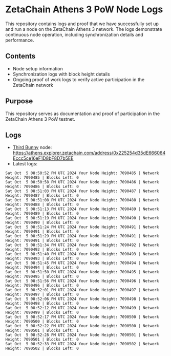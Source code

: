 # ZetaChain Athens 3 PoW Node Logs
This repository contains logs and proof that we have successfully set up and run a node on the ZetaChain Athens 3 network. The logs demonstrate continuous node operation, including synchronization details and performance.

## Contents
- Node setup information
- Synchronization logs with block height details
- Ongoing proof of work logs to verify active participation in the ZetaChain network

## Purpose
This repository serves as documentation and proof of participation in the ZetaChain Athens 3 PoW testnet.

## Logs

- [Third Bunny](https://thirdbunny.xyz/) node: https://athens.explorer.zetachain.com/address/0x225254d35dE666064Eccc5ce16eF1D8bF8D7b5EE
- Latest logs:
```
Sat Oct  5 08:50:52 PM UTC 2024 Your Node Height: 7090485 | Network Height: 7090485 | Blocks Left: 0
Sat Oct  5 08:50:58 PM UTC 2024 Your Node Height: 7090486 | Network Height: 7090486 | Blocks Left: 0
Sat Oct  5 08:51:03 PM UTC 2024 Your Node Height: 7090487 | Network Height: 7090487 | Blocks Left: 0
Sat Oct  5 08:51:08 PM UTC 2024 Your Node Height: 7090488 | Network Height: 7090488 | Blocks Left: 0
Sat Oct  5 08:51:13 PM UTC 2024 Your Node Height: 7090489 | Network Height: 7090489 | Blocks Left: 0
Sat Oct  5 08:51:19 PM UTC 2024 Your Node Height: 7090490 | Network Height: 7090490 | Blocks Left: 0
Sat Oct  5 08:51:24 PM UTC 2024 Your Node Height: 7090491 | Network Height: 7090491 | Blocks Left: 0
Sat Oct  5 08:51:29 PM UTC 2024 Your Node Height: 7090491 | Network Height: 7090491 | Blocks Left: 0
Sat Oct  5 08:51:34 PM UTC 2024 Your Node Height: 7090492 | Network Height: 7090492 | Blocks Left: 0
Sat Oct  5 08:51:40 PM UTC 2024 Your Node Height: 7090493 | Network Height: 7090493 | Blocks Left: 0
Sat Oct  5 08:51:45 PM UTC 2024 Your Node Height: 7090494 | Network Height: 7090494 | Blocks Left: 0
Sat Oct  5 08:51:50 PM UTC 2024 Your Node Height: 7090495 | Network Height: 7090495 | Blocks Left: 0
Sat Oct  5 08:51:56 PM UTC 2024 Your Node Height: 7090496 | Network Height: 7090496 | Blocks Left: 0
Sat Oct  5 08:52:01 PM UTC 2024 Your Node Height: 7090497 | Network Height: 7090497 | Blocks Left: 0
Sat Oct  5 08:52:06 PM UTC 2024 Your Node Height: 7090498 | Network Height: 7090498 | Blocks Left: 0
Sat Oct  5 08:52:12 PM UTC 2024 Your Node Height: 7090499 | Network Height: 7090499 | Blocks Left: 0
Sat Oct  5 08:52:17 PM UTC 2024 Your Node Height: 7090500 | Network Height: 7090500 | Blocks Left: 0
Sat Oct  5 08:52:22 PM UTC 2024 Your Node Height: 7090500 | Network Height: 7090501 | Blocks Left: 1
Sat Oct  5 08:52:28 PM UTC 2024 Your Node Height: 7090501 | Network Height: 7090501 | Blocks Left: 0
Sat Oct  5 08:52:33 PM UTC 2024 Your Node Height: 7090502 | Network Height: 7090502 | Blocks Left: 0
```
